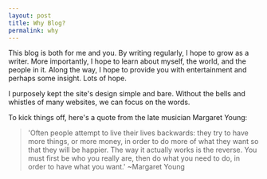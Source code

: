 ```yaml
---
layout: post
title: Why Blog?
permalink: why
---
```


This blog is both for me and you. By writing regularly, I hope to grow as a writer. More importantly, I hope to learn about myself, the world, and the people in it. Along the way, I hope to provide you with entertainment and perhaps some insight. Lots of hope.

I purposely kept the site's design simple and bare. Without the bells and whistles of many websites, we can focus on the words.

To kick things off, here's a quote from the late musician Margaret Young:

>'Often people attempt to live their lives backwards: they try to have more things, or more money, in order to do more of what they want so that they will be happier. The way it actually works is the reverse. You must first be who you really are, then do what you need to do, in order to have what you want.' ~Margaret Young
